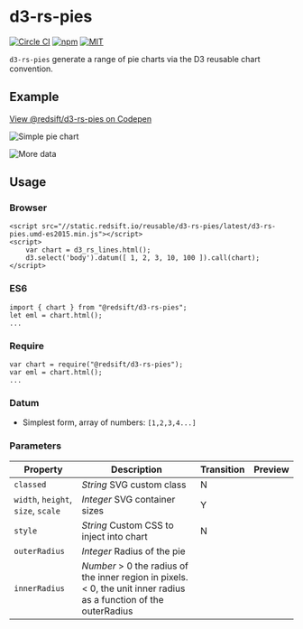 # d3-rs-pies

[![Circle CI](https://img.shields.io/circleci/project/redsift/d3-rs-pies.svg?style=flat-square)](https://circleci.com/gh/redsift/d3-rs-pies)
[![npm](https://img.shields.io/npm/v/@redsift/d3-rs-pies.svg?style=flat-square)](https://www.npmjs.com/package/@redsift/d3-rs-pies)
[![MIT](https://img.shields.io/badge/license-MIT-blue.svg?style=flat-square)](https://raw.githubusercontent.com/redsift/d3-rs-pies/master/LICENSE)

`d3-rs-pies` generate a range of pie charts via the D3 reusable chart convention.

## Example

[View @redsift/d3-rs-pies on Codepen](http://codepen.io/rahulpowar/pen/eBWKoB)

![Simple pie chart](https://bricks.redsift.io/reusable/d3-rs-pies.svg?_datum=[20,200,3100,1000]&legend=20&legend=200)

![More data](https://bricks.redsift.cloud/reusable/d3-rs-pies?scale=2&_datum=%5B%7B%22l%22%3A%22(direct)%22%2C%22v%22%3A108%7D%2C%7B%22l%22%3A%22google%22%2C%22v%22%3A105%7D%2C%7B%22l%22%3A%22crunchbase.com%22%2C%22v%22%3A19%7D%2C%7B%22l%22%3A%22techcrunch.com%22%2C%22v%22%3A16%7D%2C%7B%22l%22%3A%22Others%22%2C%22v%22%3A77%7D%5D)

## Usage

### Browser
	
	<script src="//static.redsift.io/reusable/d3-rs-pies/latest/d3-rs-pies.umd-es2015.min.js"></script>
	<script>
		var chart = d3_rs_lines.html();
		d3.select('body').datum([ 1, 2, 3, 10, 100 ]).call(chart);
	</script>

### ES6

	import { chart } from "@redsift/d3-rs-pies";
	let eml = chart.html();
	...
	
### Require

	var chart = require("@redsift/d3-rs-pies");
	var eml = chart.html();
	...

### Datum

- Simplest form, array of numbers: `[1,2,3,4...]`

### Parameters

Property|Description|Transition|Preview
----|-----------|----------|-------
`classed`|*String* SVG custom class|N
`width`, `height`, `size`, `scale`|*Integer* SVG container sizes|Y
`style`|*String* Custom CSS to inject into chart|N
`outerRadius`|*Integer* Radius of the pie
`innerRadius`|*Number* > 0 the radius of the inner region in pixels. < 0, the unit inner radius as a function of the outerRadius
